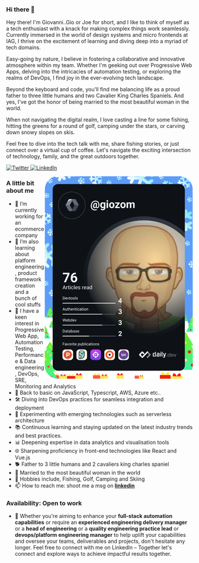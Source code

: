 ### Hi there 👋

Hey there! I'm Giovanni..Gio or Joe for short, and I like to think of myself as a tech enthusiast with a knack for making complex things work seamlessly. Currently immersed in the world of design systems and micro frontends at IAG, I thrive on the excitement of learning and diving deep into a myriad of tech domains.

Easy-going by nature, I believe in fostering a collaborative and innovative atmosphere within my team. Whether I'm geeking out over Progressive Web Apps, delving into the intricacies of automation testing, or exploring the realms of DevOps, I find joy in the ever-evolving tech landscape.

Beyond the keyboard and code, you'll find me balancing life as a proud father to three little humans and two Cavalier King Charles Spaniels. And yes, I've got the honor of being married to the most beautiful woman in the world.

When not navigating the digital realm, I love casting a line for some fishing, hitting the greens for a round of golf, camping under the stars, or carving down snowy slopes on skis.

Feel free to dive into the tech talk with me, share fishing stories, or just connect over a virtual cup of coffee. Let's navigate the exciting intersection of technology, family, and the great outdoors together.

<div align="left">
  <a href="https://twitter.com/giozom">
    <img
      src="https://img.shields.io/twitter/follow/giozom?label=Twitter&logo=twitter&style=flat-square&color=1da1f2&logoColor=ffffff"
      alt="Twitter"
    />
  </a>
  <a href="https://www.linkedin.com/in/giovanniarsenius/">
    <img
      src="https://img.shields.io/static/v1?logo=linkedin&style=flat-square&color=0072b1&label=LinkedIn&message=%E2%98%86"
      alt="LinkedIn"
    />
  </a>
</div>
  
<a href="https://app.daily.dev/giozom"><img src="https://github.com/giozom/giozom/blob/main/devcard.svg" align="right" width="400" alt="Giovanni's Dev Card"/></a>

### A little bit about me
- 🔭 I’m currently working for an ecommerce company
- 🌱 I’m also learning about platform engineering, product framework creation and a bunch of cool stuffs
- 🌱 I have a keen interest in Progressive Web App, Automation Testing, Performance & Data engineering, DevOps, SRE, Monitoring and Analytics
- 🌱 Back to basic on JavaScript, Typescript, AWS, Azure etc..
- 🛠️ Diving into DevOps practices for seamless integration and deployment
- 🧪 Experimenting with emerging technologies such as serverless architecture
- 📚 Continuous learning and staying updated on the latest industry trends and best practices.
- 📊 Deepening expertise in data analytics and visualisation tools
- 🌐 Sharpening proficiency in front-end technologies like React and Vue.js
- 🐕 Father to 3 little humans and 2 cavaliers king charles spaniel
- 💍 Married to the most beautiful woman in the world
- 🙉 Hobbies include, Fishing, Golf, Camping and Skiing
- 📫 How to reach me: shoot me a msg on **[linkedin](https://www.linkedin.com/in/giovanniarsenius)**

### Availability: Open to work
- 🚀 Whether you're aiming to enhance your **full-stack automation capabilities** or require an **experienced engineering delivery manager** or a **head of engineering** or a **quality engineering practice lead** or **devops/platform engineering manager** to help uplift your capabilities and oversee your teams, deliverables and projects, don't hesitate any longer. Feel free to connect with me on LinkedIn – Together let's connect and explore ways to achieve impactful results together. 
